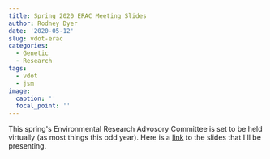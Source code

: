 ```yaml
---
title: Spring 2020 ERAC Meeting Slides
author: Rodney Dyer
date: '2020-05-12'
slug: vdot-erac
categories:
  - Genetic
  - Research
tags:
  - vdot
  - jsm
image: 
  caption: ''
  focal_point: ''
---
```


This spring's Environmental Research Advosory Committee is set to be held virtually (as most things this odd year).  Here is a [link](https://docs.google.com/presentation/d/e/2PACX-1vRGW7wWzYIhRx8j5VXok8erI3IqQ3q8V8m9RD2wXmTLKG-bDviA8FWdlOzM7PkPPm1N1AQ5YvnZiULP/pub?start=false&loop=false&delayms=3000) to the slides that I'll be presenting.
